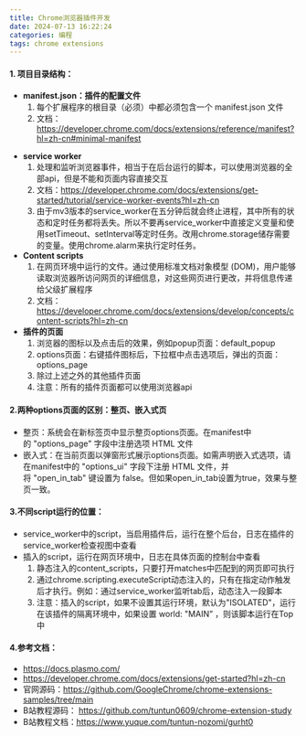 ```yaml
---
title: Chrome浏览器插件开发
date: 2024-07-13 16:22:24
categories: 编程
tags: chrome extensions
---
```


#### 1. 项目目录结构：
* **manifest.json：插件的配置文件**
    1. 每个扩展程序的根目录（必须）中都必须包含一个 manifest.json 文件
    2. 文档：https://developer.chrome.com/docs/extensions/reference/manifest?hl=zh-cn#minimal-manifest
<!--more-->
* **service worker**
    1. 处理和监听浏览器事件，相当于在后台运行的脚本，可以使用浏览器的全部api，但是不能和页面内容直接交互
    2. 文档：https://developer.chrome.com/docs/extensions/get-started/tutorial/service-worker-events?hl=zh-cn
    3. 由于mv3版本的service_worker在五分钟后就会终止进程，其中所有的状态和定时任务都将丢失。所以不要再service_worker中直接定义变量和使用setTimeout、setInterval等定时任务。改用chrome.storage储存需要的变量。使用chrome.alarm来执行定时任务。
* **Content scripts**
    1. 在网页环境中运行的文件。通过使用标准文档对象模型 (DOM)，用户能够读取浏览器所访问网页的详细信息，对这些网页进行更改，并将信息传递给父级扩展程序
    2. 文档：https://developer.chrome.com/docs/extensions/develop/concepts/content-scripts?hl=zh-cn
* **插件的页面**
    1. 浏览器的图标以及点击后的效果，例如popup页面：default_popup
    2. options页面：右键插件图标后，下拉框中点击选项后，弹出的页面：options_page
    3. 除过上述之外的其他插件页面
    4. 注意：所有的插件页面都可以使用浏览器api

#### 2.两种options页面的区别：整页、嵌入式页
* 整页：系统会在新标签页中显示整页options页面。在manifest中的 "options_page" 字段中注册选项 HTML 文件
* 嵌入式：在当前页面以弹窗形式展示options页面。如需声明嵌入式选项，请在manifest中的 "options_ui" 字段下注册 HTML 文件，并将 "open_in_tab" 键设置为 false。但如果open_in_tab设置为true，效果与整页一致。

#### 3.不同script运行的位置：
* service_worker中的script，当启用插件后，运行在整个后台，日志在插件的service_worker检查视图中查看
* 插入的script，运行在网页环境中，日志在具体页面的控制台中查看
    1. 静态注入的content_scripts，只要打开matches中匹配到的网页即可执行
    2. 通过chrome.scripting.executeScript动态注入的，只有在指定动作触发后才执行。例如：通过service_worker监听tab后，动态注入一段脚本
    3. 注意：插入的script，如果不设置其运行环境，默认为"ISOLATED"，运行在该插件的隔离环境中，如果设置 world: "MAIN” ，则该脚本运行在Top中

#### 4.参考文档：
* https://docs.plasmo.com/
* https://developer.chrome.com/docs/extensions/get-started?hl=zh-cn
* 官网源码：https://github.com/GoogleChrome/chrome-extensions-samples/tree/main 
* B站教程源码： https://github.com/tuntun0609/chrome-extension-study
* B站教程文档：https://www.yuque.com/tuntun-nozomi/gurht0